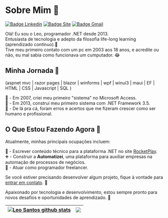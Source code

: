 # Sobre Mim 👨

[![Badge Linkedin](https://img.shields.io/badge/-LinkedIn-6362DD?style=flat-square&logo=Linkedin&logoColor=fff&link=https://www.linkedin.com/in/leomirsantos/)](https://www.linkedin.com/in/leomirsantos/)
[![Badge Site](https://img.shields.io/badge/-rocketplay.io-6362DD?style=flat-square&logo=apacherocketmq&logoColor=fff&link=https://rocketplay.io/)](https://rocketplay.io/)
[![Badge Gmail](https://img.shields.io/badge/-leojs.net%40gmail.com-6362DD?style=flat-square&logo=gmail&logoColor=fff&link=mailto:leojs.net@gmail.com)](mailto:leojs.net@gmail.com)

Olá! Eu sou o Leo, programador .NET desde 2013. <br>
Entusiasta de tecnologia e adepto da filosofia life-long learning (aprendizado contínuo).💪 <br>
Tive meu primeiro contato com um pc em 2003 aos 18 anos, e acredite ou não, eu mal sabia como funcionava um cumputador. 😂<br>

## Minha Jornada 🚀
(aspnet mvc | razor pages | blazor  | winforms | wpf | winui3 | maui | EF | HTML | CSS | Javascript | SQL ) 

👶 - Em 2007, criei meu primeiro "sistema" no Microsoft Access.<br>
👦 - Em 2013, construí meu primeiro sistema com .NET Framework 3.5.<br>
👨 - De lá pra cá, foram erros e acertos que me fizeram crescer como ser humano e profissional.<br>

## O Que Estou Fazendo Agora 👀

Atualmente, minhas principais ocupações incluem:

📰 - Escrever conteúdo técnico para a plataforma .NET no site [RocketPlay](https://www.rocketplay.com.br).<br>
➕ - Construir a **Automatizei**, uma plataforma para auxiliar empresas na automação de processos de negócios.<br>
🚧 - Atuar como programador freelancer.<br>

Se você estiver precisando desenvolver algum projeto, fique à vontade para [entrar em contato](mailto:leojs.net@gmail.com). 📧

Apaixonado por tecnologia e desenvolvimento, estou sempre pronto para novos desafios e oportunidades de aprendizado. 👊

| <a href="https://github.com/anuraghazra/github-readme-stats"><img align="center" src="https://github-readme-stats.vercel.app/api?username=leojs-net&show_icons=true&include_all_commits=true&theme=buefy&hide_border=true" alt="Leo Santos github stats" /></a> | <a href="https://github.com/anuraghazra/github-readme-stats"><img align="center" src="https://github-readme-stats.vercel.app/api/top-langs/?username=leojs-net&layout=compact&theme=buefy&hide_border=true" /></a> |
| ------------- | ------------- |
